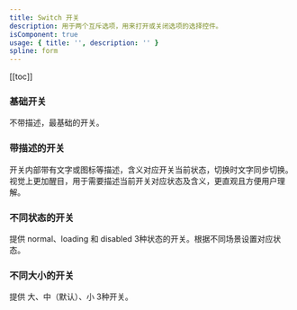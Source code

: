 ```yaml
---
title: Switch 开关
description: 用于两个互斥选项，用来打开或关闭选项的选择控件。
isComponent: true
usage: { title: '', description: '' }
spline: form
---
```


[[toc]]

<script>
import Usage from "../DocUsage.svelte"
</script>

<Usage></Usage>

### 基础开关

不带描述，最基础的开关。

<script>
import Base from "../../example/Base.svelte"
</script>

<Base></Base>

### 带描述的开关

开关内部带有文字或图标等描述，含义对应开关当前状态，切换时文字同步切换。视觉上更加醒目，用于需要描述当前开关对应状态及含义，更直观且方便用户理解。

<script>
import Describe from "../../example/Describe.svelte"
</script>

<Describe></Describe>

### 不同状态的开关

提供 normal、loading 和 disabled 3种状态的开关。根据不同场景设置对应状态。

<script>
import Status from "../../example/Status.svelte"
</script>

<Status></Status>

### 不同大小的开关

提供 大、中（默认）、小 3种开关。

<script>
import Size from "../../example/Size.svelte"
</script>

<Size></Size>
